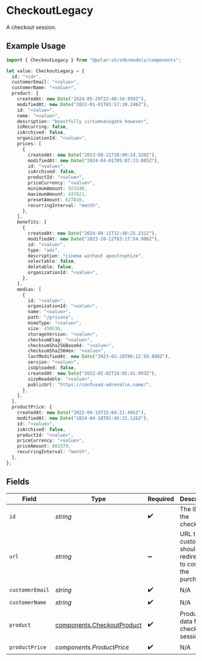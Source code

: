 # CheckoutLegacy

A checkout session.

## Example Usage

```typescript
import { CheckoutLegacy } from "@polar-sh/sdk/models/components";

let value: CheckoutLegacy = {
  id: "<id>",
  customerEmail: "<value>",
  customerName: "<value>",
  product: {
    createdAt: new Date("2024-05-29T22:40:34.959Z"),
    modifiedAt: new Date("2022-01-01T03:57:20.246Z"),
    id: "<value>",
    name: "<value>",
    description: "boastfully circumnavigate however",
    isRecurring: false,
    isArchived: false,
    organizationId: "<value>",
    prices: [
      {
        createdAt: new Date("2023-09-21T10:09:14.320Z"),
        modifiedAt: new Date("2024-04-01T05:07:23.085Z"),
        id: "<value>",
        isArchived: false,
        productId: "<value>",
        priceCurrency: "<value>",
        minimumAmount: 923240,
        maximumAmount: 437621,
        presetAmount: 627810,
        recurringInterval: "month",
      },
    ],
    benefits: [
      {
        createdAt: new Date("2024-08-11T12:40:25.231Z"),
        modifiedAt: new Date("2023-10-12T03:17:54.906Z"),
        id: "<value>",
        type: "ads",
        description: "cinema without apostrophize",
        selectable: false,
        deletable: false,
        organizationId: "<value>",
      },
    ],
    medias: [
      {
        id: "<value>",
        organizationId: "<value>",
        name: "<value>",
        path: "/private",
        mimeType: "<value>",
        size: 459536,
        storageVersion: "<value>",
        checksumEtag: "<value>",
        checksumSha256Base64: "<value>",
        checksumSha256Hex: "<value>",
        lastModifiedAt: new Date("2023-02-28T06:12:59.898Z"),
        version: "<value>",
        isUploaded: false,
        createdAt: new Date("2022-02-02T19:05:41.893Z"),
        sizeReadable: "<value>",
        publicUrl: "https://confused-adrenalin.name/",
      },
    ],
  },
  productPrice: {
    createdAt: new Date("2022-04-19T15:04:21.495Z"),
    modifiedAt: new Date("2024-04-18T01:45:32.126Z"),
    id: "<value>",
    isArchived: false,
    productId: "<value>",
    priceCurrency: "<value>",
    priceAmount: 883379,
    recurringInterval: "month",
  },
};
```

## Fields

| Field                                                                    | Type                                                                     | Required                                                                 | Description                                                              |
| ------------------------------------------------------------------------ | ------------------------------------------------------------------------ | ------------------------------------------------------------------------ | ------------------------------------------------------------------------ |
| `id`                                                                     | *string*                                                                 | :heavy_check_mark:                                                       | The ID of the checkout.                                                  |
| `url`                                                                    | *string*                                                                 | :heavy_minus_sign:                                                       | URL the customer should be redirected to complete the purchase.          |
| `customerEmail`                                                          | *string*                                                                 | :heavy_check_mark:                                                       | N/A                                                                      |
| `customerName`                                                           | *string*                                                                 | :heavy_check_mark:                                                       | N/A                                                                      |
| `product`                                                                | [components.CheckoutProduct](../../models/components/checkoutproduct.md) | :heavy_check_mark:                                                       | Product data for a checkout session.                                     |
| `productPrice`                                                           | *components.ProductPrice*                                                | :heavy_check_mark:                                                       | N/A                                                                      |